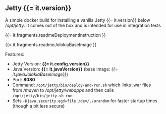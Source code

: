 ## Jetty {{= it.version}}

A simple docker build for installing a vanilla Jetty {{= it.version}} below
*/opt/jetty*. It comes out of the box and is intended for use in 
integration tests

{{= it.fragments.readmeDeploymentInstruction }}

{{= it.fragments.readmeJolokiaBaseImage }}

Features:

* Jetty Version: **{{= it.config.version}}**
* Java Version: **{{= it.javaVersion}}** (base image: *{{= it.javaJolokiaBaseImage}}*)
* Port: **8080**
* Command: `/opt/jetty/bin/deploy-and-run.sh` which links .war files from */maven* to 
  */opt/jetty/webapps* and then calls `/opt/jetty/bin/jetty.sh run`
* Sets `-Djava.security.egd=file:/dev/./urandom` for faster startup times
  (though a bit less secure)
  